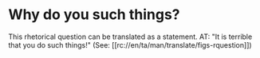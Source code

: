 # Why do you such things?

This rhetorical question can be translated as a statement. AT: "It is terrible that you do such things!" (See: [[rc://en/ta/man/translate/figs-rquestion]])